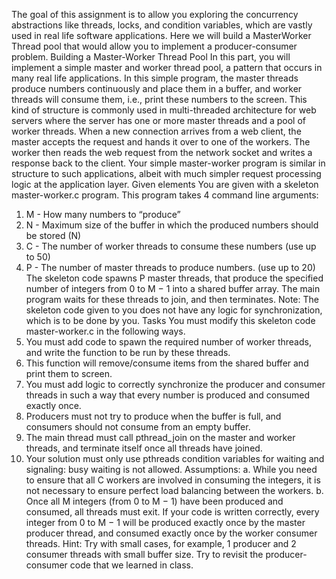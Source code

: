 The goal of this assignment is to allow you exploring the concurrency abstractions like threads, locks, and
condition variables, which are vastly used in real life software applications. Here we will build a MasterWorker Thread pool that would allow you to implement a producer-consumer problem.
Building a Master-Worker Thread Pool
In this part, you will implement a simple master and worker thread pool, a pattern that occurs in many
real life applications. In this simple program, the master threads produce numbers continuously and place
them in a buffer, and worker threads will consume them, i.e., print these numbers to the screen. This kind
of structure is commonly used in multi-threaded architecture for web servers where the server has one
or more master threads and a pool of worker threads. When a new connection arrives from a web client,
the master accepts the request and hands it over to one of the workers. The worker then reads the web
request from the network socket and writes a response back to the client. Your simple master-worker
program is similar in structure to such applications, albeit with much simpler request processing logic at
the application layer.
Given elements
You are given with a skeleton master-worker.c program. This program takes 4 command line
arguments:
1. M - How many numbers to “produce”
2. N - Maximum size of the buffer in which the produced numbers should be stored (N)
3. C - The number of worker threads to consume these numbers (use up to 50)
4. P - The number of master threads to produce numbers. (use up to 20)
The skeleton code spawns P master threads, that produce the specified number of integers from 0 to
M − 1 into a shared buffer array. The main program waits for these threads to join, and then
terminates.
Note: The skeleton code given to you does not have any logic for synchronization, which is to be done
by you.
Tasks
You must modify this skeleton code master-worker.c in the following ways.
1. You must add code to spawn the required number of worker threads, and write the function to
be run by these threads.
2. This function will remove/consume items from the shared buffer and print them to screen.
3. You must add logic to correctly synchronize the producer and consumer threads in such a way
that every number is produced and consumed exactly once.
4. Producers must not try to produce when the buffer is full, and consumers should not consume
from an empty buffer. 
5. The main thread must call pthread_join on the master and worker threads, and terminate itself
once all threads have joined.
6. Your solution must only use pthreads condition variables for waiting and signaling: busy waiting
is not allowed.
Assumptions:
a. While you need to ensure that all C workers are involved in consuming the integers, it is not
necessary to ensure perfect load balancing between the workers.
b. Once all M integers (from 0 to M − 1) have been produced and consumed, all threads must exit.
If your code is written correctly, every integer from 0 to M − 1 will be produced exactly once by the master
producer thread, and consumed exactly once by the worker consumer threads.
Hint: Try with small cases, for example, 1 producer and 2 consumer threads with small buffer size. Try to
revisit the producer-consumer code that we learned in class. 
